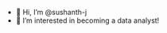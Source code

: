 - 👋 Hi, I’m @sushanth-j
- 👀 I’m interested in becoming a data analyst!

<!---
sushanth-j/sushanth-j is a ✨ special ✨ repository because its `README.md` (this file) appears on your GitHub profile.
You can click the Preview link to take a look at your changes.
--->
